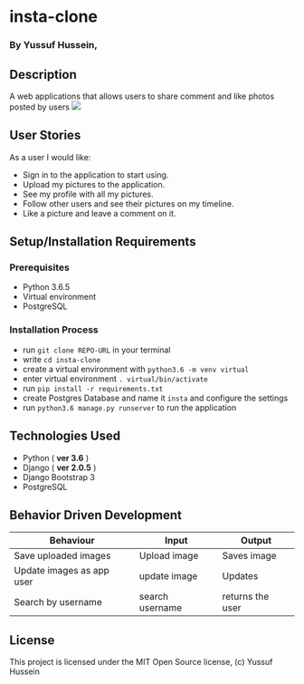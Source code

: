 # insta-clone

### By **Yussuf Hussein**, 


## Description

A web applications that allows users to share comment and like photos posted by users
<img src="/staticfiles/images/6.png">

## User Stories
As a user I would like:
* Sign in to the application to start using.
* Upload my pictures to the application.
* See my profile with all my pictures.
* Follow other users and see their pictures on my timeline.
* Like a picture and leave a comment on it.


## Setup/Installation Requirements

### Prerequisites
* Python 3.6.5
* Virtual environment
* PostgreSQL


### Installation Process
* run `git clone REPO-URL` in your terminal
* write `cd insta-clone`
* create a virtual environment with `python3.6 -m venv virtual`
* enter virtual environment `. virtual/bin/activate`
* run `pip install -r requirements.txt`
* create Postgres Database and name it `insta` and configure the settings
* run `python3.6 manage.py runserver` to run the application



## Technologies Used
- Python ( **ver 3.6** )
- Django ( **ver 2.0.5** )
- Django Bootstrap 3
- PostgreSQL

## Behavior Driven Development

| Behaviour| Input | Output |
| ------------- | ----------------- | ------------------ |
| Save uploaded images | Upload image | Saves image |
| Update images as app user | update image  | Updates |
| Search by username| search username | returns the user |


## License

This project is licensed under the MIT Open Source license, (c) Yussuf Hussein




